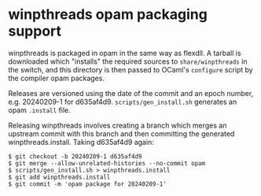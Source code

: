 # winpthreads opam packaging support

winpthreads is packaged in opam in the same way as flexdll. A tarball is
downloaded which "installs" the required sources to `share/winpthreads` in the
switch, and this directory is then passed to OCaml's `configure` script by the
compiler opam packages.

Releases are versioned using the date of the commit and an epoch number,
e.g. 20240209-1 for d635af4d9. `scripts/gen_install.sh` generates an opam
`.install` file.

Releasing winpthreads involves creating a branch which merges an upstream commit
with this branch and then committing the generated winpthreads.install. Taking
d635af4d9 again:

```console
$ git checkout -b 20240209-1 d635af4d9
$ git merge --allow-unrelated-histories --no-commit opam
$ scripts/gen_install.sh > winpthreads.install
$ git add winpthreads.install
$ git commit -m 'opam package for 20240209-1'

